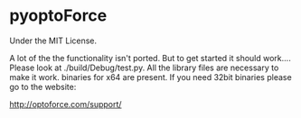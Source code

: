# pyoptoForce
Under the  MIT License.

A lot of the the functionality isn't ported. But to get started it should work.... Please look at ./build/Debug/test.py.
All the library files are necessary to make it work. binaries for x64 are present. If you need 32bit binaries please go to the website:

http://optoforce.com/support/
